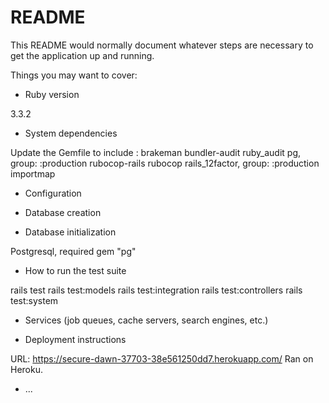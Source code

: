 # README

This README would normally document whatever steps are necessary to get the
application up and running.

Things you may want to cover:

* Ruby version

3.3.2

* System dependencies

Update the Gemfile to include : 
brakeman 
bundler-audit
ruby_audit
pg, group: :production
rubocop-rails
rubocop
rails_12factor, group: :production
importmap



* Configuration

* Database creation

* Database initialization

Postgresql, required gem "pg"

* How to run the test suite

rails test
rails test:models
rails test:integration
rails test:controllers
rails test:system

* Services (job queues, cache servers, search engines, etc.)

* Deployment instructions

URL: https://secure-dawn-37703-38e561250dd7.herokuapp.com/
Ran on Heroku.

* ...
